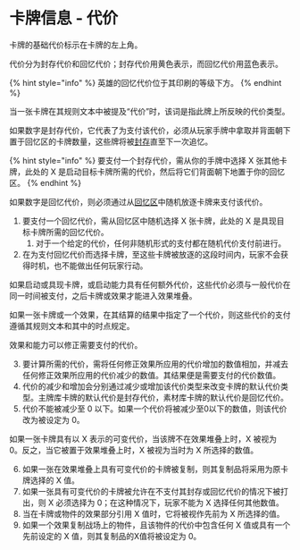 # 卡牌信息 - 代价

卡牌的基础代价标示在卡牌的左上角。

代价分为封存代价和回忆代价；封存代价用黄色表示，而回忆代价用蓝色表示。

{% hint style="info" %}
英雄的回忆代价位于其印刷的等级下方。
{% endhint %}

当一张卡牌在其规则文本中被提及“代价”时，该词是指此牌上所反映的代价类型。

如果数字是封存代价，它代表了为支付该代价，必须从玩家手牌中拿取并背面朝下置于回忆区的卡牌数量，这些牌将被[封存](../../yong-yu-ji/you-xi-shu-yu.md#reserve)直至下一次追忆。

{% hint style="info" %}
要支付一个封存代价，需从你的手牌中选择 X 张其他卡牌，此处的 X 是启动目标卡牌所需的代价，然后将它们背面朝下地置于你的回忆区。
{% endhint %}

如果数字是回忆代价，则必须通过从[回忆区](../../you-xi-ji-zhi/you-xi-ji-zhi-you-xi-qu-yu/you-xi-qu-yu-hui-yi.md)中随机放逐卡牌来支付该代价。

1. 要支付一个回忆代价，需从回忆区中随机选择 X 张卡牌，此处的 X 是具现目标卡牌所需的回忆代价。
   1. 对于一个给定的代价，任何非随机形式的支付都在随机代价支付前进行。
2. 在为支付回忆代价而选择卡牌，至这些卡牌被放逐的这段时间内，玩家不会获得时机，也不能做出任何玩家行动。

如果启动或具现卡牌，或启动能力具有任何额外代价，这些代价必须与一般代价在同一时间被支付，之后卡牌或效果才能进入效果堆叠。

如果一张卡牌或一个效果，在其结算的结果中指定了一个代价，则这些代价的支付遵循其规则文本和其中的时点规定。

效果和能力可以修正需要支付的代价。

3. 要计算所需的代价，需将任何修正效果所应用的代价增加的数值相加，并减去任何修正效果所应用的代价减少的数值。其结果便是需要支付的代价数值。
4. 代价的减少和增加会分别通过减少或增加该代价类型来改变卡牌的默认代价类型。主牌库卡牌的默认代价是封存代价，素材库卡牌的默认代价是回忆代价。
5. 代价不能被减少至 0 以下。如果一个代价将被减少至0以下的数值，则该代价改为被设定为 0。

如果一张卡牌具有以 X 表示的可变代价，当该牌不在效果堆叠上时，X 被视为 0。反之，当它被置于效果堆叠上时，X 被视为当时为 X 所选择的数值。

6. 如果一张在效果堆叠上具有可变代价的卡牌被复制，则其复制品将采用为原卡牌选择的 X 值。
7. 如果一张具有可变代价的卡牌被允许在不支付其封存或回忆代价的情况下被打出，则 X 必须选择为 0；在这种情况下，玩家不能为 X 选择任何其他数值。
8. 当在卡牌或物件的效果部分引用 X 值时，它将被视作先前为 X 所选择的值。
9. 如果一个效果复制战场上的物件，且该物件的代价中包含任何 X 值或具有一个先前设定的 X 值，则其复制品的X值将被设定为 0。

